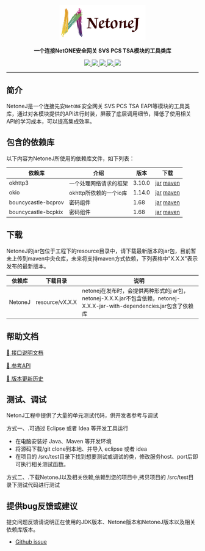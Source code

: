 <p align="center">
	<a href=""><img src="resource/logo/logo.png" width="45%"></a>
</p>
<p align="center">
	<strong>一个连接NetONE安全网关 SVS PCS TSA模块的工具类库</strong>
</p>

<p align="center">
  <a target="_blank" href="">
		<img src="https://img.shields.io/badge/release-v3.0.16-blue.svg" />
	</a>
	<a target="_blank" href="">
		<img src="https://img.shields.io/badge/maven-3.6.0-yellowgreen.svg" />
	</a>
	<a target="_blank" href="https://www.oracle.com/java/technologies/javase/javase-jdk8-downloads.html">
		<img src="https://img.shields.io/badge/JDK-8+-green.svg" />
	</a>
	<a target="_blank" href="">
		<img src="https://travis-ci.com/dromara/hutool.svg?branch=v4-master" />
	</a>
	<a href="https://www.apache.org/licenses/LICENSE-2.0">
		<img src="https://img.shields.io/badge/License-Apache--2.0-red.svg"/>
	</a>
</p>



-------------------------------------------------------------------------------



## 简介

NetoneJ是一个连接先安`NetONE`安全网关 SVS PCS TSA EAPI等模块的工具类库，通过对各模块提供的API进行封装，屏蔽了底层调用细节，降低了使用相关API的学习成本，可以提高集成效率。



## 包含的依赖库

以下内容为NetoneJ所使用的依赖库文件，如下列表：

| 依赖库   |     介绍      |版本            |下载            |
| --------|------------- |----------|--------------- |
| okhttp3      |     一个处理网络请求的框架           |3.10.0|[jar](https://repo1.maven.org/maven2/com/squareup/okhttp3/okhttp/3.10.0/okhttp-3.10.0.jar) [maven](https://mvnrepository.com/artifact/com.squareup.okhttp3/okhttp/3.10.0)
| okio    |     okhttp所依赖的一个io库  |1.14.0|[jar](https://repo1.maven.org/maven2/com/squareup/okio/okio/1.14.0/okio-1.14.0.jar) [maven](https://mvnrepository.com/artifact/com.squareup.okio/okio/1.14.0)
| bouncycastle-bcprov |     密码组件              |1.68|[jar](https://repo1.maven.org/maven2/org/bouncycastle/bcprov-jdk15on/1.68/bcprov-jdk15on-1.68.jar) [maven](https://mvnrepository.com/artifact/org.bouncycastle/bcprov-jdk15on/1.68)
| bouncycastle-bcpkix      |     密码组件                |1.68|[jar](https://repo1.maven.org/maven2/org/bouncycastle/bcpkix-jdk15on/1.68/bcpkix-jdk15on-1.68.jar) [maven](https://mvnrepository.com/artifact/org.bouncycastle/bcpkix-jdk15on/1.68)



## 下载

NetoneJ的jar包位于工程下的resource目录中，请下载最新版本的jar包，目前暂未上传到maven中央仓库，未来将支持maven方式依赖，下列表格中"X.X.X"表示发布的最新版本。

| 依赖库   |  下载目录            |说明            |
| --------|------------- |------------- |
| NetoneJ      |resource/vX.X.X |netonej在发布时，会提供两种形式的j ar包，netonej-X.X.X.jar不包含依赖，netonej-X.X.X-jar-with-dependencies.jar包含了依赖库|



## 帮助文档

<p align="left">
	<a href="netonej_development_documentation.md">📘 接口说明文档</a>
</p>

<p align="left">
	<a href="resource/doc/index.html">📝 参考API</a>
</p>

<p align="left">
	<a href="CHANGELOG.md">📙 版本更新历史</a>
</p>


## 测试、调试

NetonJ工程中提供了大量的单元测试代码，供开发者参考与调试

方式一、.可通过 Eclipse 或者 Idea 等开发工具运行

- 在电脑安装好 Java、Maven 等开发环境
- 将源码下载/git clone到本地、并导入 eclipse 或者 idea
- 在项目的 /src/test目录下找到想要测试或调试的类，修改服务host、port后即可执行相关测试函数。



方式二、.下载NetoneJ以及相关依赖,依赖到您的项目中,拷贝项目的 /src/test目录下测试代码进行测试



## 提供bug反馈或建议

提交问题反馈请说明正在使用的JDK版本、Netone版本和NetoneJ版本以及相关依赖库版本。

- [Github issue](https://github.com/jssyan/netonej/issues)

